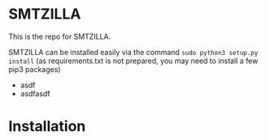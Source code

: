 # SMTZILLA

This is the repo for SMTZILLA. 

SMTZILLA can be installed easily via the command `sudo python3 setup.py install` (as requirements.txt is not prepared, you may need to install a few pip3 packages)

* asdf 
* asdfasdf

# Installation

